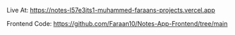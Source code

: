 Live At: https://notes-l57e3its1-muhammed-faraans-projects.vercel.app

Frontend Code: https://github.com/Faraan10/Notes-App-Frontend/tree/main
